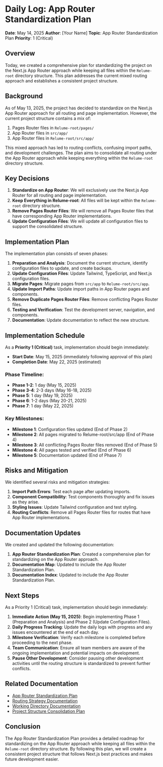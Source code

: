 # Daily Log: App Router Standardization Plan

**Date**: May 14, 2025
**Author**: [Your Name]
**Topic**: App Router Standardization Plan
**Priority**: 1 (Critical)

## Overview

Today, we created a comprehensive plan for standardizing the project on the Next.js App Router approach while keeping all files within the `Relume-root` directory structure. This plan addresses the current mixed routing approach and establishes a consistent project structure.

## Background

As of May 13, 2025, the project has decided to standardize on the Next.js App Router approach for all routing and page implementation. However, the current project structure contains a mix of:

1. Pages Router files in `Relume-root/pages/`
2. App Router files in `src/app/`
3. App Router files in `Relume-root/src/app/`

This mixed approach has led to routing conflicts, confusing import paths, and development challenges. The plan aims to consolidate all routing under the App Router approach while keeping everything within the `Relume-root` directory structure.

## Key Decisions

1. **Standardize on App Router**: We will exclusively use the Next.js App Router for all routing and page implementation.
2. **Keep Everything in Relume-root**: All files will be kept within the `Relume-root` directory structure.
3. **Remove Pages Router Files**: We will remove all Pages Router files that have corresponding App Router implementations.
4. **Update Configuration Files**: We will update all configuration files to support the consolidated structure.

## Implementation Plan

The implementation plan consists of seven phases:

1. **Preparation and Analysis**: Document the current structure, identify configuration files to update, and create backups.
2. **Update Configuration Files**: Update Tailwind, TypeScript, and Next.js configuration files.
3. **Migrate Pages**: Migrate pages from `src/app` to `Relume-root/src/app`.
4. **Update Import Paths**: Update import paths in App Router pages and components.
5. **Remove Duplicate Pages Router Files**: Remove conflicting Pages Router files.
6. **Testing and Verification**: Test the development server, navigation, and components.
7. **Documentation**: Update documentation to reflect the new structure.

## Implementation Schedule

As a **Priority 1 (Critical)** task, implementation should begin immediately:

- **Start Date**: May 15, 2025 (immediately following approval of this plan)
- **Completion Date**: May 22, 2025 (estimated)

### Phase Timeline:
- **Phase 1-2**: 1 day (May 15, 2025)
- **Phase 3-4**: 2-3 days (May 16-18, 2025)
- **Phase 5**: 1 day (May 19, 2025)
- **Phase 6**: 1-2 days (May 20-21, 2025)
- **Phase 7**: 1 day (May 22, 2025)

### Key Milestones:
- **Milestone 1**: Configuration files updated (End of Phase 2)
- **Milestone 2**: All pages migrated to Relume-root/src/app (End of Phase 4)
- **Milestone 3**: All conflicting Pages Router files removed (End of Phase 5)
- **Milestone 4**: All pages tested and verified (End of Phase 6)
- **Milestone 5**: Documentation updated (End of Phase 7)

## Risks and Mitigation

We identified several risks and mitigation strategies:

1. **Import Path Errors**: Test each page after updating imports.
2. **Component Compatibility**: Test components thoroughly and fix issues as they arise.
3. **Styling Issues**: Update Tailwind configuration and test styling.
4. **Routing Conflicts**: Remove all Pages Router files for routes that have App Router implementations.

## Documentation Updates

We created and updated the following documentation:

1. **App Router Standardization Plan**: Created a comprehensive plan for standardizing on the App Router approach.
2. **Documentation Map**: Updated to include the App Router Standardization Plan.
3. **Documentation Index**: Updated to include the App Router Standardization Plan.

## Next Steps

As a Priority 1 (Critical) task, implementation should begin immediately:

1. **Immediate Action (May 15, 2025)**: Begin implementing Phase 1 (Preparation and Analysis) and Phase 2 (Update Configuration Files).
2. **Daily Progress Tracking**: Update the daily logs with progress and any issues encountered at the end of each day.
3. **Milestone Verification**: Verify each milestone is completed before proceeding to the next phase.
4. **Team Communication**: Ensure all team members are aware of the ongoing implementation and potential impacts on development.
5. **Pause Other Development**: Consider pausing other development activities until the routing structure is standardized to prevent further conflicts.

## Related Documentation

- [App Router Standardization Plan](../processes/app-router-standardization-plan.md)
- [Routing Strategy Documentation](../architecture/routing-strategy.md)
- [Working Directory Documentation](../architecture/working-directory.md)
- [Project Structure Consolidation Plan](../processes/project-structure-consolidation-plan.md)

## Conclusion

The App Router Standardization Plan provides a detailed roadmap for standardizing on the App Router approach while keeping all files within the `Relume-root` directory structure. By following this plan, we will create a consistent project structure that follows Next.js best practices and makes future development easier.
